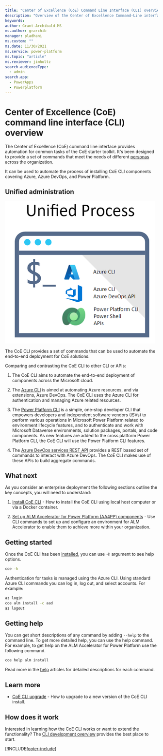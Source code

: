 ```yaml
---
title: "Center of Excellence (CoE) Command Line Interface (CLI) overview"
description: "Overview of the Center of Excellence Command-Line interface and how it automates the setup and administrator of common tasks"
keywords: 
author: Grant-Archibald-MS
ms.author: grarchib
manager: pladhani
ms.custom: ""
ms.date: 11/30/2021
ms.service: power-platform
ms.topic: "article"
ms.reviewer: jimholtz
search.audienceType: 
  - admin
search.app: 
  - PowerApps
  - Powerplatform
---
```


# Center of Excellence (CoE) command line interface (CLI) overview

The Center of Excellence (CoE) command line interface provides automation for common tasks of the CoE starter toolkit. It's been designed to provide a set of commands that meet the needs of different [personas](./alm/personas.md) across the organization.

It can be used to automate the process of installing CoE CLI components covering Azure, Azure DevOps, and Power Platform.

## Unified administration

![CLI Unified Process](./media/cli-unified-process.png)

The CoE CLI provides a set of commands that can be used to automate the end-to-end deployment for CoE solutions.

Comparing and contrasting the CoE CLI to other CLI or APIs:

1. The CoE CLI aims to automate the end-to-end deployment of components across the Microsoft cloud.

1. The [Azure CLI](/cli/azure/) is aimed at automating Azure resources, and via extensions, Azure DevOps. The CoE CLI uses the Azure CLI for authentication and managing Azure related resources.

1. The [Power Platform CLI](/powerapps/developer/data-platform/powerapps-cli) is a simple, one-stop developer CLI that empowers developers and independent software vendors (ISVs) to perform various operations in Microsoft Power Platform related to environment lifecycle features, and to authenticate and work with Microsoft Dataverse environments, solution packages, portals, and code components. As new features are added to the cross platform Power Platform CLI, the CoE CLI will use the Power Platform CLI features.

1. The [Azure DevOps services REST API](/rest/api/azure/devops/) provides a REST based set of commands to interact with Azure DevOps. The CoE CLI makes use of these APIs to build aggregate commands.

## What next

As you consider an enterprise deployment the following sections outline the key concepts, you will need to understand:

1. [Install CoE CLI](./install.md) - How to install the CoE CLI using local host computer or via a Docker container.

1. [Set up ALM Accelerator for Power Platform (AA4PP) components](./alm/overview.md) - Use CLI commands to set up and configure an environment for ALM Accelerator to enable them to achieve more within your organization.

## Getting started

Once the CoE CLI has been [installed](./install.md), you can use `-h` argument to see help options.

   ```bash
   coe -h
   ```

Authentication for tasks is managed using the Azure CLI. Using standard Azure CLI commands you can log in, log out, and select accounts. For example:

   ```bash
   az login
   coe alm install -c aad
   az logout
   ```

## Getting help

You can get short descriptions of any command by adding `--help` to the command line. To get more detailed help, you can use the help command. For example, to get help on the ALM Accelerator for Power Platform use the following command.

   ```bash
   coe help alm install
   ```

Read more in the [help](https://aka.ms/coe-cli/help/overview) articles for detailed descriptions for each command.

## Learn more

- [CoE CLI upgrade](./upgrade.md) - How to upgrade to a new version of the CoE CLI install.

## How does it work

Interested in learning how the CoE CLI works or want to extend the functionality? The [CLI development overview](./cli-development/overview.md) provides the best place to start.

[!INCLUDE[footer-include](../../../includes/footer-banner.md)]
